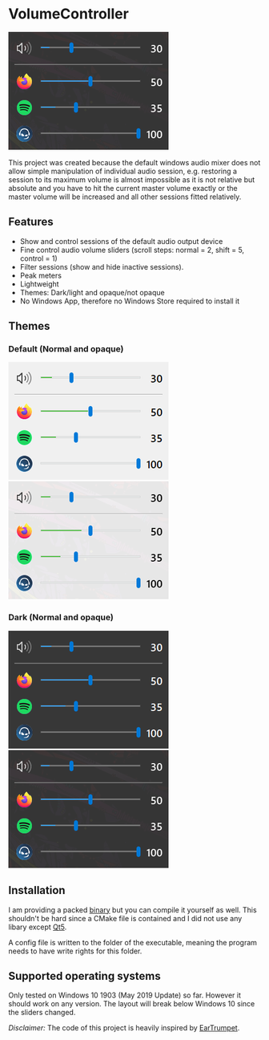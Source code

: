 # VolumeController #

![VolumeController Screenshot](./img/VolumeController-dark-opaque.png)

This project was created because the default windows audio mixer does not allow simple manipulation of individual audio session,
e.g. restoring a session to its maximum volume is almost impossible as it is not relative but absolute 
and you have to hit the current master volume exactly or the master volume will be increased and all other sessions fitted relatively.

## Features ##
* Show and control sessions of the default audio output device
* Fine control audio volume sliders (scroll steps: normal = 2, shift = 5, control = 1)
* Filter sessions (show and hide inactive sessions).
* Peak meters
* Lightweight
* Themes: Dark/light and opaque/not opaque
* No Windows App, therefore no Windows Store required to install it

## Themes ##
### Default (Normal and opaque) ###
![VolumeController Screenshot](./img/VolumeController-default.png)
![VolumeController Screenshot](./img/VolumeController-default-opaque.png)

### Dark (Normal and opaque) ###
![VolumeController Screenshot](./img/VolumeController-dark.png)
![VolumeController Screenshot](./img/VolumeController-dark-opaque.png)

## Installation ##
I am providing a packed [binary](https://github.com/jwiesler/volumecontroller/releases/download/v1.0/VolumeController.zip) but you can compile it yourself as well.
This shouldn't be hard since a CMake file is contained and I did not use any libary except [Qt5](https://www.qt.io/).

A config file is written to the folder of the executable, meaning the program needs to have write rights for this folder.

## Supported operating systems ##
Only tested on Windows 10 1903 (May 2019 Update) so far. However it should work on any version.
The layout will break below Windows 10 since the sliders changed.

*Disclaimer:* The code of this project is heavily inspired by [EarTrumpet](https://github.com/File-New-Project/EarTrumpet).